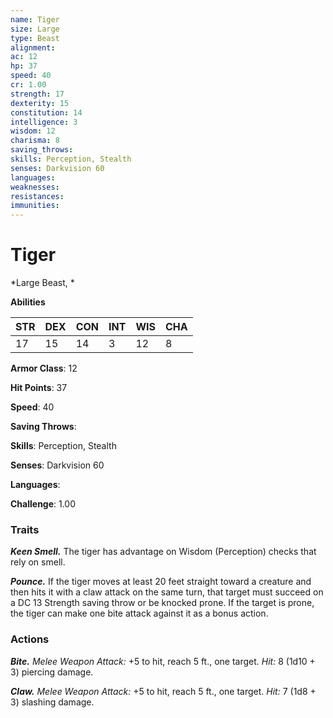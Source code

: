 ```yaml
---
name: Tiger
size: Large
type: Beast
alignment: 
ac: 12
hp: 37
speed: 40
cr: 1.00
strength: 17
dexterity: 15
constitution: 14
intelligence: 3
wisdom: 12
charisma: 8
saving_throws: 
skills: Perception, Stealth
senses: Darkvision 60
languages: 
weaknesses:
resistances:
immunities:
---
```


# Tiger

*Large Beast, *

**Abilities**

| STR | DEX | CON | INT | WIS | CHA |
| --- | --- | --- | --- | --- | --- |
| 17 | 15 | 14 | 3 | 12 | 8 |

**Armor Class**: 12

**Hit Points**: 37

**Speed**: 40

**Saving Throws**: 

**Skills**: Perception, Stealth

**Senses**: Darkvision 60

**Languages**: 

**Challenge**: 1.00


### Traits
***Keen Smell.*** The tiger has advantage on Wisdom (Perception) checks that rely on smell. 

***Pounce.*** If the tiger moves at least 20 feet straight toward a creature and then hits it with a claw attack on the same turn, that target must succeed on a DC 13 Strength saving throw or be knocked prone. If the target is prone, the tiger can make one bite attack against it as a bonus action.

### Actions
***Bite.*** *Melee Weapon Attack:* +5 to hit, reach 5 ft., one target. *Hit:* 8 (1d10 + 3) piercing damage.

***Claw.*** *Melee Weapon Attack:* +5 to hit, reach 5 ft., one target. *Hit:* 7 (1d8 + 3) slashing damage.
